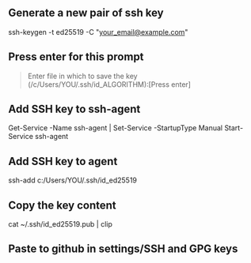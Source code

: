 ## Generate a new pair of ssh key
ssh-keygen -t ed25519 -C "your_email@example.com"

## Press enter for this prompt
> Enter file in which to save the key (/c/Users/YOU/.ssh/id_ALGORITHM):[Press enter]

## Add SSH key to ssh-agent
Get-Service -Name ssh-agent | Set-Service -StartupType Manual
Start-Service ssh-agent

## Add SSH key to agent
ssh-add c:/Users/YOU/.ssh/id_ed25519

## Copy the key content
cat ~/.ssh/id_ed25519.pub | clip

## Paste to github in settings/SSH and GPG keys

